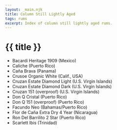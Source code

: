 ```yaml
---
layout: _main.njk
title: Column Still Lightly Aged
tags: rums
excerpt: Index of column still lightly aged rums.
---
```

<!-- markdownlint-disable MD025 -->
# {{ title }}
<!-- markdownlint-disable MD025 -->

<div class="index">

* Bacardi Heritage 1909 (Mexico)
* Caliche (Puerto Rico)
* Caña Brava (Panama)
* Crusoe Organic White (Calif., USA)
* Cruzan Estate Diamond Light (U.S. Virgin Islands)
* Cruzan Estate Diamond Dark (U.S. Virgin Islands)
* Cruzan 151 (overproof) (U.S. Virgin Islands)
* Don Q Cristal (Puerto Rico)
* Don Q 151 (overproof) (Puerto Rico)
* Facundo Neo (Bahamas/Puerto Rico)
* Flor de Caña Extra Dry 4 Year (Nicaragua)
* Ron Del Barrilito 2 Star (Puerto Rico)
* Scarlett Ibis (Trinidad)

</div>
